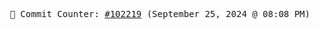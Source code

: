 <p align="center">
    <samp>
        📮 Commit Counter: <a href="https://github.com/Javascript-void0/Javascript-void0/commits/main">#102219</a> (September 25, 2024 @ 08:08 PM)
    </samp>
</p>